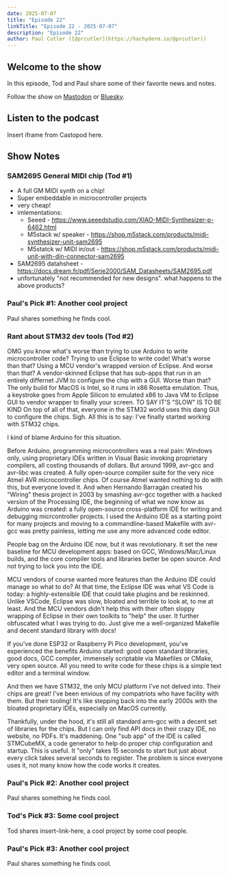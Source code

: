 ```yaml
---
date: 2025-07-07
title: "Episode 22"
linkTitle: "Episode 22 - 2025-07-07"
description: "Episode 22"
author: Paul Cutler ([@prcutler](https://hachyderm.io/@prcutler))
---
```


## Welcome to the show

In this episode, Tod and Paul share some of their favorite news and notes.

Follow the show on [Mastodon](https://www.circuitpythonshow.com/@thebootloader/follow) or [Bluesky](https://bsky.app/profile/thebootloader.net).

## Listen to the podcast

Insert iframe from Castopod here.

## Show Notes

### SAM2695 General MIDI chip (Tod #1)
- A full GM MIDI synth on a chip!
- Super embeddable in microcontroller projects
- very cheap!
- imlementations:
  - Seeed - https://www.seeedstudio.com/XIAO-MIDI-Synthesizer-p-6462.html
  - M5stack w/ speaker - https://shop.m5stack.com/products/midi-synthesizer-unit-sam2695
  - M5statck w/ MIDI in/out - https://shop.m5stack.com/products/midi-unit-with-din-connector-sam2695
- SAM2695 datahsheet - https://docs.dream.fr/pdf/Serie2000/SAM_Datasheets/SAM2695.pdf
- unfortunately "not recommended for new designs". what happens to the above products?

### Paul's Pick #1: Another cool project
Paul shares something he finds cool.

### Rant about STM32 dev tools (Tod #2)

OMG you know what's worse than trying to use Arduino to write microcontroller code?
Trying to use Eclipse to write code!  What's worse than that?
Using a MCU vendor's wrapped version of Eclipse. And worse than that?
A vendor-skinned Eclipse that has sub-apps that run in an entirely differnet JVM to configure the chip with a GUI.
Worse than that? The only build for MacOS is Intel, so it runs in x86 Rosetta emulation.
Thus, a keystroke goes from Apple Silicon to emulated x86 to Java VM to Eclipse GUI to
vendor wrapper to finally your screen.
TO SAY IT'S "SLOW" IS TO BE KIND
On top of all of that, everyone in the STM32 world uses this dang GUI to configure the chips.
Sigh.  All this is to say: I've finally started working with STM32 chips.

I kind of blame Arduino for this situation.

Before Arduino, programming microcontrollers was a real pain: Windows only, using
proprietary IDEs written in Visual Basic invoking proprietary compilers, all costing
thousands of dollars. But around 1999, avr-gcc and avr-libc was created. A fully open-source
compiler suite for the very nice Atmel AVR microcontroller chips. Of course Atmel wanted
nothing to do with this, but everyone loved it.  And when Hernando Barragán created
his "Wiring" thesis project in 2003 by smashing avr-gcc together with a hacked version
of the Processing IDE, the beginning of what we now know as Arduino was created:
a fully open-source cross-platform IDE for writing and debugging micrcontroller projects.
I used the Arduino IDE as a starting point for many projects and moving to a commandline-based
Makefile with avr-gcc was pretty painless, letting me use any more advanced code editor.

People bag on the Arduino IDE now, but it was revolutionary. It set the new
baseline for MCU development apps: based on GCC, Windows/Mac/Linux builds,
and the core compiler tools and libraries better be open source. And not trying
to lock you into the IDE.

MCU vendors of course wanted more features than the Arduino IDE could manage
so what to do? At that time, the Eclipse IDE was what VS Code is today:
a highly-extensible IDE that could take plugins and be reskinned.
Unlike VSCode, Eclipse was slow, bloated and terrible to look at, to me at least.
And the MCU vendors didn't help this with their often sloppy wrapping of Eclipse
in their own toolkits to "help" the user. It further obfuscated what I was
trying to do. Just give me a well-organized Makefile and decent standard library
with docs!

If you've done ESP32 or Raspberry Pi Pico development, you've experienced the
benefits Arduino started: good open standard libraries, good docs, GCC compiler,
immensely scriptable via Makefiles or CMake, very open source. All you need to
write code for these chips is a simple text editor and a terminal window.

And then we have STM32, the only MCU platform I've not delved into. Their chips
are great! I've been envious of my compatriots who have facility with them.
But their tooling!  It's like stepping back into the early 2000s with the bloated
proprietary IDEs, especially on MacOS currently.

Thankfully, under the hood, it's still all standard arm-gcc with a decent
set of libraries for the chips. But I can only find API docs in their crazy IDE, no
website, no PDFs. It's maddening. One "sub app" of the IDE is called STMCubeMX,
a code generator to help do proper chip configuration and startup.
This is useful. It "only" takes 15 seconds to start but just about every click
takes several seconds to register. The problem is since everyone uses it,
not many know how the code works it creates.


### Paul's Pick #2: Another cool project
Paul shares something he finds cool.

### Tod's Pick #3: Some cool project
Tod shares insert-link-here, a cool project by some cool people.

### Paul's Pick #3: Another cool project
Paul shares something he finds cool.
